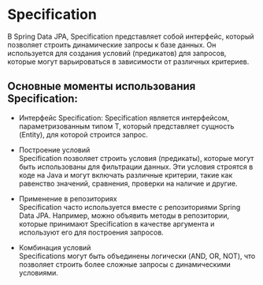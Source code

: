 # Specification
В Spring Data JPA, Specification представляет собой интерфейс, который позволяет строить динамические запросы к базе данных. 
Он используется для создания условий (предикатов) для запросов, которые могут варьироваться в зависимости от различных критериев.

## Основные моменты использования Specification:

* Интерфейс Specification: Specification<T> является интерфейсом, параметризованным типом T, который представляет сущность (Entity), для которой строится запрос.

* Построение условий  
Specification позволяет строить условия (предикаты), которые могут быть использованы для фильтрации данных. Эти условия строятся в коде на Java и могут включать различные критерии, такие как равенство значений, сравнения, проверки на наличие и другие.

* Применение в репозиториях  
Specification часто используется вместе с репозиториями Spring Data JPA. Например, можно объявить методы в репозитории,
которые принимают Specification в качестве аргумента и используют его для построения запросов.

* Комбинация условий  
Specifications могут быть объединены логически (AND, OR, NOT), что позволяет строить более сложные запросы с динамическими условиями.